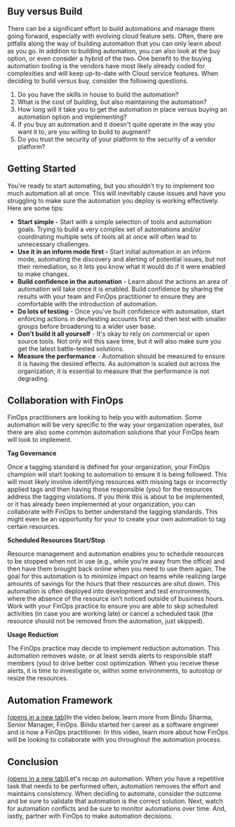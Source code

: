 ## Buy versus Build

There can be a significant effort to build automations and manage them going forward, especially with evolving cloud feature sets. Often, there are pitfalls along the way of building automation that you can only learn about as you go. In addition to building automation, you can also look at the buy option, or even consider a hybrid of the two. One benefit to the buying automation tooling is the vendors have most likely already coded for complexities and will keep up-to-date with Cloud service features. When deciding to build versus buy, consider the following questions.


1. Do you have the skills in house to build the automation?
2. What is the cost of building, but also maintaining the automation?
3. How long will it take you to get the automation in place versus buying an automation option and implementing?
4. If you buy an automation and it doesn't quite operate in the way you want it to, are you willing to build to augment?
5. Do you trust the security of your platform to the security of a vendor platform?

## Getting Started

You're ready to start automating, but you shouldn’t try to implement too much automation all at once. This will inevitably cause issues and have you struggling to make sure the automation you deploy is working effectively. Here are some tips:

- **Start simple -** Start with a simple selection of tools and automation goals. Trying to build a very complex set of automations and/or coordinating multiple sets of tools all at once will often lead to unnecessary challenges.
- **Use it in an inform mode first -** Start initial automation in an inform mode, automating the discovery and alerting of potential issues, but not their remediation, so it lets you know what it would do if it were enabled to make changes.
- **Build confidence in the automation** - Learn about the actions an area of automation will take once it is enabled. Build confidence by sharing the results with your team and FinOps practitioner to ensure they are comfortable with the introduction of automation.
- **Do lots of testing** - Once you've built confidence with automation, start enforcing actions in dev/testing accounts first and then test with smaller groups before broadening to a wider user base.
- **Don't build it all yourself** - It's okay to rely on commercial or open source tools. Not only will this save time, but it will also make sure you get the latest battle-tested solutions.
- **Measure the performance** - Automation should be measured to ensure it is having the desired effects. As automation is scaled out across the organization, it is essential to measure that the performance is not degrading.

## Collaboration with FinOps

FinOps practitioners are looking to help you with automation. Some automation will be very specific to the way your organization operates, but there are also some common automation solutions that your FinOps team will look to implement. 


**Tag Governance**

Once a tagging standard is defined for your organization, your FinOps champion will start looking to automation to ensure it is being followed. This will most likely involve identifying resources with missing tags or incorrectly applied tags and then having those responsible (you) for the resources address the tagging violations. If you think this is about to be implemented, or it has already been implemented at your organization, you can collaborate with FinOps to better understand the tagging standards. This might even be an opportunity for your to create your own automation to tag certain resources. 

**Scheduled Resources Start/Stop**

Resource management and automation enables you to schedule resources to be stopped when not in use (e.g., while you’re away from the office) and then have them brought back online when you need to use them again. The goal for this automation is to minimize impact on teams while realizing large amounts of savings for the hours that their resources are shut down. This automation is often deployed into development and test environments, where the absence of the resource isn’t noticed outside of business hours. Work with your FinOps practice to ensure you are able to skip scheduled activities (in case you are working late) or cancel a scheduled task (the resource should not be removed from the automation, just skipped). 

**Usage Reduction**

The FinOps practice may decide to implement reduction automation. This automation removes waste, or at least sends alerts to responsible staff members (you) to drive better cost optimization. When you receive these alerts, it is time to investigate or, within some environments, to autostop or resize the resources.

## Automation Framework

[(opens in a new tab)](https://www.youtube.com/watch?v=TD3EqFO46HE&list=PLUSCToibAswlUXVZX2caukPWYzkDc597D&index=15)In the video below, learn more from Bindu Sharma, Senior Manager, FinOps. Bindu started her career as a software engineer and is now a FinOps practitioner. In this video, learn more about how FinOps will be looking to collaborate with you throughout the automation process.

## Conclusion

[(opens in a new tab)](https://www.youtube.com/watch?v=TD3EqFO46HE&list=PLUSCToibAswlUXVZX2caukPWYzkDc597D&index=15)Let's recap on automation. When you have a repetitive task that needs to be performed often, automation removes the effort and maintains consistency. When deciding to automate, consider the outcome and be sure to validate that automation is the correct solution. Next, watch for automation conflicts and be sure to monitor automations over time. And, lastly, partner with FinOps to make automation decisions.